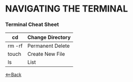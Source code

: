 # NAVIGATING THE TERMINAL
### Terminal Cheat Sheet
| cd | Change Directory |
| ----------- | ----------- |
| rm -rf| Permanent Delete |
| touch | Create New File |
|  ls   | List |

[<==Back](markdown2.md)


